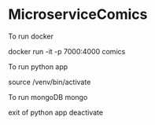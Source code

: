 # MicroserviceComics

To run docker

docker run -it -p 7000:4000 comics

To run python app

source /venv/bin/activate

To run mongoDB
mongo


exit of python app
deactivate
